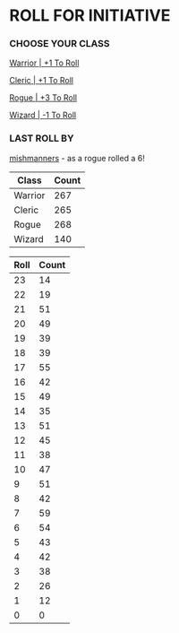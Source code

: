 # ROLL FOR INITIATIVE
### CHOOSE YOUR CLASS

[Warrior | +1 To Roll](https://github.com/benjaminsampica/benjaminsampica/issues/new?title=roll%7Cwarrior&body=Just+click+%27Submit+new+issue%27.)

[Cleric | +1 To Roll](https://github.com/benjaminsampica/benjaminsampica/issues/new?title=roll%7Ccleric&body=Just+click+%27Submit+new+issue%27.)

[Rogue | +3 To Roll](https://github.com/benjaminsampica/benjaminsampica/issues/new?title=roll%7Crogue&body=Just+click+%27Submit+new+issue%27.)

[Wizard | -1 To Roll](https://github.com/benjaminsampica/benjaminsampica/issues/new?title=roll%7Cwizard&body=Just+click+%27Submit+new+issue%27.)
### LAST ROLL BY
[mishmanners](https://www.github.com/mishmanners) - as a rogue rolled a 6!

|Class|Count|
|-|-|
|Warrior|267|
|Cleric|265|
|Rogue|268|
|Wizard|140|

|Roll|Count|
|-|-|
|23|14
|22|19
|21|51
|20|49
|19|39
|18|39
|17|55
|16|42
|15|49
|14|35
|13|51
|12|45
|11|38
|10|47
|9|51
|8|42
|7|59
|6|54
|5|43
|4|42
|3|38
|2|26
|1|12
|0|0
